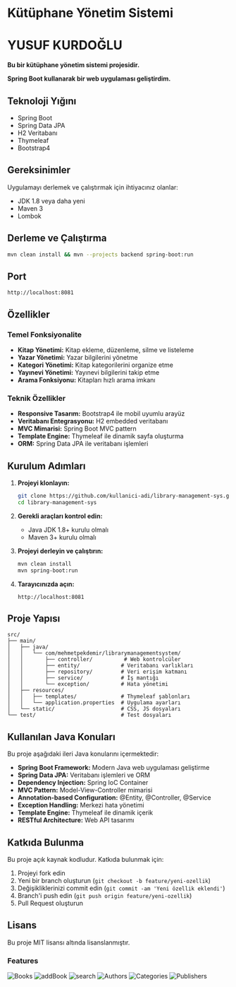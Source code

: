 # Kütüphane Yönetim Sistemi
# YUSUF KURDOĞLU

**Bu bir kütüphane yönetim sistemi projesidir.**

**Spring Boot kullanarak bir web uygulaması geliştirdim.**

## Teknoloji Yığını
* Spring Boot
* Spring Data JPA
* H2 Veritabanı
* Thymeleaf
* Bootstrap4

## Gereksinimler
Uygulamayı derlemek ve çalıştırmak için ihtiyacınız olanlar:
* JDK 1.8 veya daha yeni
* Maven 3
* Lombok

## Derleme ve Çalıştırma

```bash
mvn clean install && mvn --projects backend spring-boot:run
```

## Port

```
http://localhost:8081
```

## Özellikler

### Temel Fonksiyonalite
- **Kitap Yönetimi:** Kitap ekleme, düzenleme, silme ve listeleme
- **Yazar Yönetimi:** Yazar bilgilerini yönetme
- **Kategori Yönetimi:** Kitap kategorilerini organize etme
- **Yayınevi Yönetimi:** Yayınevi bilgilerini takip etme
- **Arama Fonksiyonu:** Kitapları hızlı arama imkanı

### Teknik Özellikler
- **Responsive Tasarım:** Bootstrap4 ile mobil uyumlu arayüz
- **Veritabanı Entegrasyonu:** H2 embedded veritabanı
- **MVC Mimarisi:** Spring Boot MVC pattern
- **Template Engine:** Thymeleaf ile dinamik sayfa oluşturma
- **ORM:** Spring Data JPA ile veritabanı işlemleri

## Kurulum Adımları

1. **Projeyi klonlayın:**
   ```bash
   git clone https://github.com/kullanici-adi/library-management-sys.git
   cd library-management-sys
   ```

2. **Gerekli araçları kontrol edin:**
   - Java JDK 1.8+ kurulu olmalı
   - Maven 3+ kurulu olmalı

3. **Projeyi derleyin ve çalıştırın:**
   ```bash
   mvn clean install
   mvn spring-boot:run
   ```

4. **Tarayıcınızda açın:**
   ```
   http://localhost:8081
   ```

## Proje Yapısı

```
src/
├── main/
│   ├── java/
│   │   └── com/mehmetpekdemir/librarymanagementsystem/
│   │       ├── controller/          # Web kontrolcüler
│   │       ├── entity/             # Veritabanı varlıkları
│   │       ├── repository/         # Veri erişim katmanı
│   │       ├── service/            # İş mantığı
│   │       └── exception/          # Hata yönetimi
│   ├── resources/
│   │   ├── templates/              # Thymeleaf şablonları
│   │   └── application.properties  # Uygulama ayarları
│   └── static/                     # CSS, JS dosyaları
└── test/                           # Test dosyaları
```

## Kullanılan Java Konuları

Bu proje aşağıdaki ileri Java konularını içermektedir:

- **Spring Boot Framework:** Modern Java web uygulaması geliştirme
- **Spring Data JPA:** Veritabanı işlemleri ve ORM
- **Dependency Injection:** Spring IoC Container
- **MVC Pattern:** Model-View-Controller mimarisi
- **Annotation-based Configuration:** @Entity, @Controller, @Service
- **Exception Handling:** Merkezi hata yönetimi
- **Template Engine:** Thymeleaf ile dinamik içerik
- **RESTful Architecture:** Web API tasarımı

## Katkıda Bulunma

Bu proje açık kaynak kodludur. Katkıda bulunmak için:

1. Projeyi fork edin
2. Yeni bir branch oluşturun (`git checkout -b feature/yeni-ozellik`)
3. Değişikliklerinizi commit edin (`git commit -am 'Yeni özellik eklendi'`)
4. Branch'i push edin (`git push origin feature/yeni-ozellik`)
5. Pull Request oluşturun

## Lisans

Bu proje MIT lisansı altında lisanslanmıştır.

### Features

![Books](https://github.com/mehmetpekdemir/Library-Management-System/blob/master/Photo/Books.png)
![addBook](https://github.com/mehmetpekdemir/Library-Management-System/blob/master/Photo/addBook.png)
![search](https://github.com/mehmetpekdemir/Library-Management-System/blob/master/Photo/search.png)
![Authors](https://github.com/mehmetpekdemir/Library-Management-System/blob/master/Photo/Authors.png)
![Categories](https://github.com/mehmetpekdemir/Library-Management-System/blob/master/Photo/Categories.png)
![Publishers](https://github.com/mehmetpekdemir/Library-Management-System/blob/master/Photo/Publishers.png)
